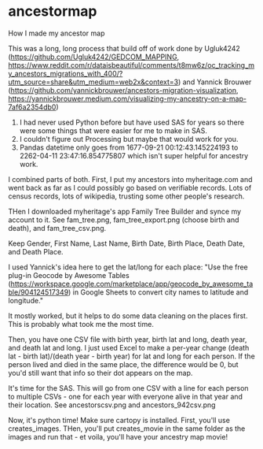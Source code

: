 # ancestormap
How I made my ancestor map

This was a long, long process that build off of work done by Ugluk4242 (https://github.com/Ugluk4242/GEDCOM_MAPPING, https://www.reddit.com/r/dataisbeautiful/comments/t8mw6z/oc_tracking_my_ancestors_migrations_with_400/?utm_source=share&utm_medium=web2x&context=3) and Yannick Brouwer (https://github.com/yannickbrouwer/ancestors-migration-visualization, https://yannickbrouwer.medium.com/visualizing-my-ancestry-on-a-map-7af6a2354db0)

1. I had never used Python before but have used SAS for years so there were some things that were easier for me to make in SAS.
2. I couldn't figure out Processing but maybe that would work for you.
3. Pandas datetime only goes from 1677-09-21 00:12:43.145224193 to 2262-04-11 23:47:16.854775807 which isn't super helpful for ancestry work.

I combined parts of both. First, I put my ancestors into myheritage.com and went back as far as I could possibly go based on verifiable records. Lots of census records, lots of wikipedia, trusting some other people's research.

THen I downloaded myheritage's app Family Tree Builder and synce my account to it. See fam_tree.png, fam_tree_export.png (choose birth and death), and fam_tree_csv.png.

Keep Gender, First Name, Last Name, Birth Date, Birth Place, Death Date, and Death Place.

I used Yannick's idea here to get the lat/long for each place: "Use the free plug-in Geocode by Awesome Tables (https://workspace.google.com/marketplace/app/geocode_by_awesome_table/904124517349) in Google Sheets to convert city names to latitude and longitude."

It mostly worked, but it helps to do some data cleaning on the places first. This is probably what took me the most time.

Then, you have one CSV file with birth year, birth lat and long, death year, and death lat and long. I just used Excel to make a per-year change (death lat - birth lat)/(death year - birth year) for lat and long for each person. If the person lived and died in the same place, the difference would be 0, but you'd still want that info so their dot appears on the map.

It's time for the SAS. This will go from one CSV with a line for each person to multiple CSVs - one for each year with everyone alive in that year and their location. See ancestorscsv.png and ancestors_942csv.png

Now, it's python time! Make sure cartopy is installed. First, you'll use creates_images. THen, you'll put creates_movie in the same folder as the images and run that - et voila, you'll have your ancestry map movie!
